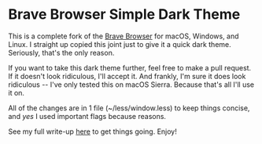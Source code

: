 # Brave Browser Simple Dark Theme

This is a complete fork of the [Brave Browser](https://github.com/brave/browser-laptop) for macOS, Windows, and Linux. I straight up copied this joint just to give it a quick dark theme. Seriously, that's the only reason. 

If you want to take this dark theme further, feel free to make a pull request. If it doesn't look ridiculous, I'll accept it. And frankly, I'm sure it does look ridiculous -- I've only tested this on macOS Sierra. Because that's all I'll use it on.

All of the changes are in 1 file (~/less/window.less) to keep things concise, and *yes* I used important flags because reasons. 

See my full write-up [here](https://mic-b.com/words/how-to-use-brave-browser-with-a-dark-theme) to get things going. Enjoy!
